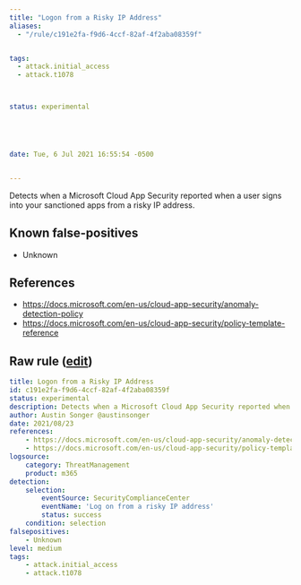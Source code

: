```yaml
---
title: "Logon from a Risky IP Address"
aliases:
  - "/rule/c191e2fa-f9d6-4ccf-82af-4f2aba08359f"


tags:
  - attack.initial_access
  - attack.t1078



status: experimental





date: Tue, 6 Jul 2021 16:55:54 -0500


---
```


Detects when a Microsoft Cloud App Security reported when a user signs into your sanctioned apps from a risky IP address.

<!--more-->


## Known false-positives

* Unknown



## References

* https://docs.microsoft.com/en-us/cloud-app-security/anomaly-detection-policy
* https://docs.microsoft.com/en-us/cloud-app-security/policy-template-reference


## Raw rule ([edit](https://github.com/SigmaHQ/sigma/edit/master/rules/cloud/m365/microsoft365_logon_from_risky_ip_address.yml))
```yaml
title: Logon from a Risky IP Address
id: c191e2fa-f9d6-4ccf-82af-4f2aba08359f
status: experimental
description: Detects when a Microsoft Cloud App Security reported when a user signs into your sanctioned apps from a risky IP address.
author: Austin Songer @austinsonger
date: 2021/08/23
references:
    - https://docs.microsoft.com/en-us/cloud-app-security/anomaly-detection-policy
    - https://docs.microsoft.com/en-us/cloud-app-security/policy-template-reference
logsource:
    category: ThreatManagement
    product: m365
detection:
    selection:
        eventSource: SecurityComplianceCenter
        eventName: 'Log on from a risky IP address'
        status: success
    condition: selection
falsepositives:
    - Unknown
level: medium
tags:
    - attack.initial_access
    - attack.t1078

```
